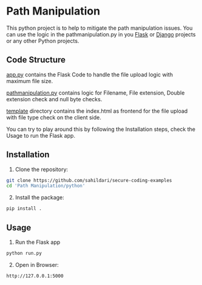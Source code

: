 # Path Manipulation 
This python project is to help to mitigate the path manipulation issues. You can use the logic in the pathmanipulation.py in you [Flask](https://pypi.org/project/Flask/) or [Django](https://pypi.org/project/Django/) projects or any other Python projects.

## Code Structure

[app.py](./pythonapp/pathmanipulation/src/app.py) contains the Flask Code to handle the file upload logic with maximum file size.

[pathmanipulation.py](./pythonapp/pathmanipulation/src/pathmanipulation.py) contains logic for Filename, File extension, Double extension check and null byte checks.

[template](./pythonapp/pathmanipulation/src/templates) directory contains the index.html as frontend for the file upload with file type check on the client side.

You can try to play around this by following the Installation steps, check the Usage to run the Flask app.

## Installation

1. Clone the repository:
```sh
git clone https://github.com/sahildari/secure-coding-examples
cd 'Path Manipulation/python'
```
2. Install the package:   
```sh
pip install .
```
## Usage
1. Run the Flask app
```sh
python run.py
```
2. Open in Browser:
```
http://127.0.0.1:5000
```
